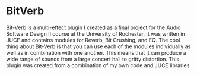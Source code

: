 # BitVerb
Bit-Verb is a multi-effect plugin I created as a final project for the Audio Software Design II course at the University of Rochester. It was written in JUCE and contains modules for Reverb, Bit Crushing, and EQ. The cool thing about Bit-Verb is that you can use each of the modules individually as well as in combination with one another. This means that it can produce a wide range of sounds from a large concert hall to gritty distortion. This plugin was created from a combination of my own code and JUCE libraries.
